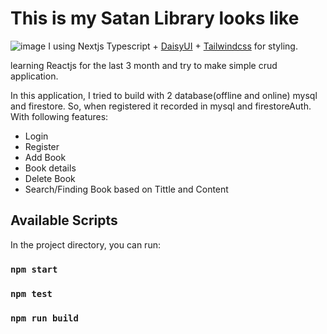# This is my Satan Library looks like

![image](https://github.com/user-attachments/assets/cda8ce4c-ff48-41ec-ba2a-dce94cbcfc18)
I using Nextjs Typescript + [DaisyUI](https://daisyui.com/) + [Tailwindcss](https://tailwindcss.com/) for styling.

learning Reactjs for the last 3 month and try to make simple crud application.

In this application, I tried to build with 2 database(offline and online) mysql and firestore. So, when registered it recorded in mysql and firestoreAuth.
With following features:
  - Login
  - Register
  - Add Book
  - Book details
  - Delete Book
  - Search/Finding Book based on Tittle and Content
## Available Scripts

In the project directory, you can run:

### `npm start`

### `npm test`

### `npm run build`
